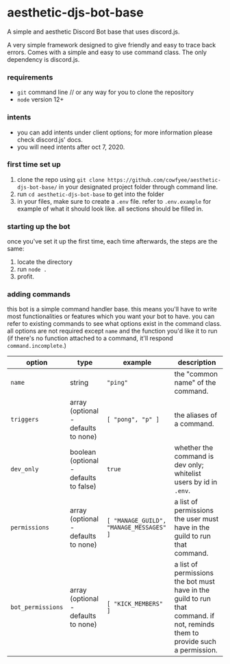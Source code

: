 # aesthetic-djs-bot-base
A simple and aesthetic Discord Bot base that uses discord.js.

A very simple framework designed to give friendly and easy to trace back errors. Comes with a simple and easy to use command class. The only dependency is discord.js.

### requirements
- `git` command line // or any way for you to clone the repository
- `node` version 12+

### intents
- you can add intents under client options; for more information please check discord.js' docs.
- you will need intents after oct 7, 2020.

### first time set up
1. clone the repo using `git clone https://github.com/cowfyee/aesthetic-djs-bot-base/` in your designated project folder through command line.
2. run `cd aesthetic-djs-bot-base` to get into the folder
3. in your files, make sure to create a `.env` file. refer to `.env.example` for example of what it should look like. all sections should be filled in.

### starting up the bot
once you've set it up the first time, each time afterwards, the steps are the same:
1. locate the directory
2. run `node .`
3. profit.

### adding commands
this bot is a simple command handler base. this means you'll have to write most functionalities or features which you want your bot to have.
you can refer to existing commands to see what options exist in the command class. all options are not required except `name` and the function you'd like it to run (if there's no function attached to a command, it'll respond `command.incomplete`.)

| option | type | example | description |
| ------ | ---- | ------- | ----------------------------------------------------------------------- |
| `name` | string | `"ping"` | the "common name" of the command. |
| `triggers` | array (optional - defaults to none) | `[ "pong", "p" ]` | the aliases of a command. | 
| `dev_only` | boolean (optional - defaults to false) | `true` | whether the command is dev only; whitelist users by id in `.env`. |
| `permissions` | array (optional - defaults to none) | `[ "MANAGE_GUILD", "MANAGE_MESSAGES" ]` | a list of permissions the user must have in the guild to run that command. |
| `bot_permissions` | array (optional - defaults to none) | `[ "KICK_MEMBERS" ]` | a list of permissions the bot must have in the guild to run that command. if not, reminds them to provide such a permission. | 
